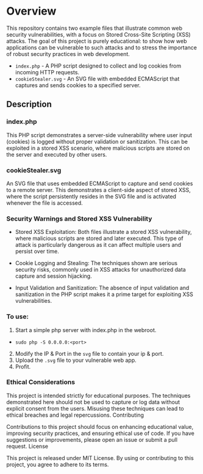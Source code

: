 # Overview

This repository contains two example files that illustrate common web security vulnerabilities, with a focus on Stored Cross-Site Scripting (XSS) attacks. The goal of this project is purely educational: to show how web applications can be vulnerable to such attacks and to stress the importance of robust security practices in web development.

  - `index.php` - A PHP script designed to collect and log cookies from incoming HTTP requests.
  - `cookieStealer.svg` - An SVG file with embedded ECMAScript that captures and sends cookies to a specified server.

## Description
### index.php

This PHP script demonstrates a server-side vulnerability where user input (cookies) is logged without proper validation or sanitization. This can be exploited in a stored XSS scenario, where malicious scripts are stored on the server and executed by other users.

### cookieStealer.svg

An SVG file that uses embedded ECMAScript to capture and send cookies to a remote server. This demonstrates a client-side aspect of stored XSS, where the script persistently resides in the SVG file and is activated whenever the file is accessed.

### Security Warnings and Stored XSS Vulnerability

  - Stored XSS Exploitation: Both files illustrate a stored XSS vulnerability, where malicious scripts are stored and later executed. This type of attack is particularly dangerous as it can affect multiple users and persist over time.

  - Cookie Logging and Stealing: The techniques shown are serious security risks, commonly used in XSS attacks for unauthorized data capture and session hijacking.

  - Input Validation and Sanitization: The absence of input validation and sanitization in the PHP script makes it a prime target for exploiting XSS vulnerabilities.
    

### To use: 

1. Start a simple php server with index.php in the webroot. 
- `sudo php -S 0.0.0.0:<port>`
2. Modify the IP & Port in the `svg` file to contain your ip & port.
3. Upload the `.svg` file to your vulnerable web app.
4. Profit.


### Ethical Considerations

This project is intended strictly for educational purposes. The techniques demonstrated here should not be used to capture or log data without explicit consent from the users. Misusing these techniques can lead to ethical breaches and legal repercussions.
Contributing

Contributions to this project should focus on enhancing educational value, improving security practices, and ensuring ethical use of code. If you have suggestions or improvements, please open an issue or submit a pull request.
License

This project is released under MIT License. By using or contributing to this project, you agree to adhere to its terms.
